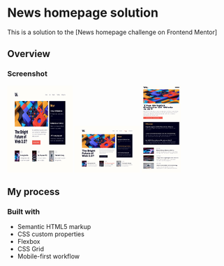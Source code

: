 # News homepage solution

This is a solution to the [News homepage challenge on Frontend Mentor] 


## Overview

### Screenshot

<img src="/design/desktop-design.jpg" width="150px" height ="200px">
<img src="/design/active-states.jpg" width="150px" heigth="200px">
<img src="/design/mobile-design.jpg" width="90px" height="200px">



## My process

### Built with

- Semantic HTML5 markup
- CSS custom properties
- Flexbox
- CSS Grid
- Mobile-first workflow

